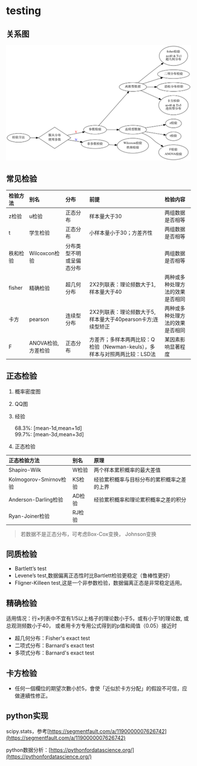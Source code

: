 # testing

## 关系图

![](../.gitbook/assets/testing.png)

## 常见检验

| 检验方法 | 别名 | 分布 | 前提 | 检验内容 |
| :--- | :--- | :--- | :--- | :--- |
| z检验 | u检验 | 正态分布 | 样本量大于30 | 两组数据是否相等 |
| t | 学生检验 | 正态分布 | 小样本量小于30；方差齐性 | 两组数据是否相等 |
| 秩和检验 | Wilcoxcon检验 | 分布类型不明或呈偏态分布 |  | 两组数据是否相等 |
| fisher | 精确检验 | 超几何分布 | 2X2列联表：理论频数大于1, 样本量大于40 | 两种或多种处理方法的效果是否相同 |
| 卡方 | pearson | 连续型分布 | 2X2列联表：理论频数大于5, 样本量大于40pearson卡方;连续型矫正 | 两种或多种处理方法的效果是否相同 |
| F | ANOVA检验,方差检验 | 正态分布 | 方差齐；多样本两两比较：Q检验（Newman-keuls），多样本与对照两两比较：LSD法 | 某因素影响显著程度 |

## 正态检验

1. 概率密度图
2. QQ图
3. 经验

   68.3%: \[mean-1d,mean+1d\]  
   99.7%: \[mean-3d,mean+3d\]

4. 正态检验

| 正态检验方法 | 别名 | 原理 |
| :--- | :--- | :--- |
| Shapiro-Wilk | W检验 | 两个样本累积概率的最大差值 |
| Kolmogorov-Smirnov检验 | KS检验 | 经验累积概率与目标分布的累积概率之差的上界 |
| Anderson-Darling检验 | AD检验 | 经验累积概率和理论累积概率之差的积分 |
| Ryan-Joiner检验 | RJ检验 |  |

> 若数据不是正态分布，可考虑Box-Cox变换， Johnson变换

## 同质检验

* Bartlett’s test
* Levene’s test,数据偏离正态性时比Bartlett检验更稳定（鲁棒性更好）
* Fligner-Killeen test,这是一个非参数检验，数据偏离正态是非常稳定适用。

## 精确检验

适用情况：行×列表中不宜有1/5以上格子的理论数小于5，或有小于1的理论数, 或总观测频数小于40， 或者用卡方专用公式得到的p值和阈值（0.05）接近时

* 超几何分布：Fisher's exact test
* 二项式分布：Barnard's exact test
* 多项式分布：Barnard's exact test

## 卡方检验

* 任何一個欄位的期望次數小於5，會使「近似於卡方分配」的假設不可信，应做連續性修正。

## python实现

scipy.stats，参考[https://segmentfault.com/a/1190000007626742](https://segmentfault.com/a/1190000007626742)

python数据分析：[https://pythonfordatascience.org/](https://pythonfordatascience.org/)

